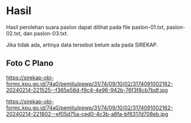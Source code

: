 # Hasil

Hasil perolehan suara paslon dapat dilihat pada file paslon-01.txt, paslon-02.txt, dan paslon-03.txt.

Jika tidak ada, artinya data tersebut belum ada pada SIREKAP.

## Foto C Plano

https://sirekap-obj-formc.kpu.go.id/74a0/pemilu/ppwp/31/74/09/10/02/3174091002162-20240214-221525--f365e56d-f9c4-4e96-942b-76f3f8cb7bdf.jpg

https://sirekap-obj-formc.kpu.go.id/74a0/pemilu/ppwp/31/74/09/10/02/3174091002162-20240214-221802--ef05d75a-ced0-4c3b-a8fa-bf6317d708eb.jpg
